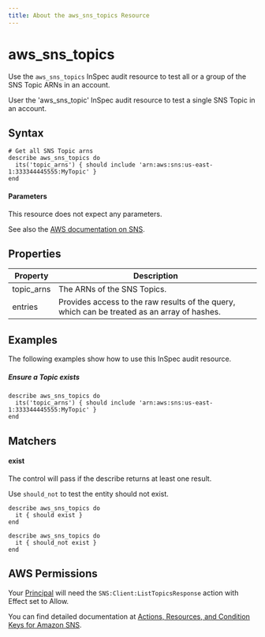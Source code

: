 ```yaml
---
title: About the aws_sns_topics Resource
---
```


# aws\_sns\_topics
Use the `aws_sns_topics` InSpec audit resource to test all or a group of the SNS Topic ARNs in an account.

User the 'aws\_sns\_topic' InSpec audit resource to test a single SNS Topic in an account.

## Syntax

    # Get all SNS Topic arns
    describe aws_sns_topics do
      its('topic_arns') { should include 'arn:aws:sns:us-east-1:333344445555:MyTopic' }
    end
    
#### Parameters

This resource does not expect any parameters.

See also the [AWS documentation on SNS](https://docs.aws.amazon.com/sns/latest/dg/sns-getting-started.html).

## Properties

|Property    | Description|
| ---        | --- |
|topic\_arns | The ARNs of the SNS Topics. |
|entries     | Provides access to the raw results of the query, which can be treated as an array of hashes. |


## Examples

The following examples show how to use this InSpec audit resource.

##### Ensure a Topic exists
    describe aws_sns_topics do
      its('topic_arns') { should include 'arn:aws:sns:us-east-1:333344445555:MyTopic' }
    end

## Matchers

#### exist

The control will pass if the describe returns at least one result.

Use `should_not` to test the entity should not exist.

    describe aws_sns_topics do
      it { should exist }
    end
      
    describe aws_sns_topics do
      it { should_not exist }
    end

## AWS Permissions

Your [Principal](https://docs.aws.amazon.com/IAM/latest/UserGuide/intro-structure.html#intro-structure-principal) will need the `SNS:Client:ListTopicsResponse` action with Effect set to Allow.

You can find detailed documentation at [Actions, Resources, and Condition Keys for Amazon SNS](https://docs.aws.amazon.com/IAM/latest/UserGuide/list_amazonsns.html).
